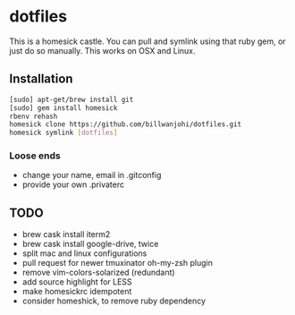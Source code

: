 # dotfiles

This is a homesick castle. You can pull and symlink using that ruby gem,
or just do so manually. This works on OSX and Linux.

## Installation

```bash
[sudo] apt-get/brew install git
[sudo] gem install homesick
rbenv rehash
homesick clone https://github.com/billwanjohi/dotfiles.git
homesick symlink [dotfiles]
```

### Loose ends

*   change your name, email in .gitconfig
*   provide your own .privaterc

## TODO
*   brew cask install iterm2
*   brew cask install google-drive, twice
*   split mac and linux configurations
*   pull request for newer tmuxinator oh-my-zsh plugin
*   remove vim-colors-solarized (redundant)
*   add source highlight for LESS
*   make homesickrc idempotent
*   consider homeshick, to remove ruby dependency
